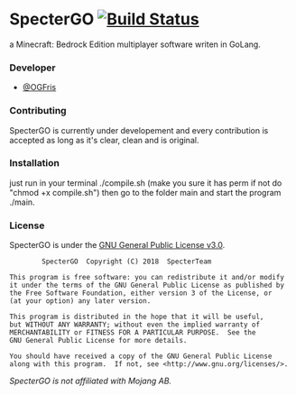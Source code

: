 # SpecterGO [![Build Status](https://travis-ci.org/SpecterTeam/SpecterGO.svg?branch=master)](https://travis-ci.org/SpecterTeam/SpecterGO)
a Minecraft: Bedrock Edition multiplayer software writen in GoLang.

### Developer
- [@OGFris](https://twitter.com/OGFris)

### Contributing
 SpecterGO is currently under developement and every contribution is accepted 
 as long as it's clear, clean and is original.
### Installation
 just run in your terminal ./compile.sh (make you sure it has perm if not do "chmod +x compile.sh") then go to the folder main and start the program ./main.
 ### License
 SpecterGO is under the [GNU General Public License v3.0](https://github.com/SpecterTeam/SpecterGO/blob/master/LICENSE).
 
            SpecterGO  Copyright (C) 2018  SpecterTeam

    This program is free software: you can redistribute it and/or modify
    it under the terms of the GNU General Public License as published by
    the Free Software Foundation, either version 3 of the License, or
    (at your option) any later version.

    This program is distributed in the hope that it will be useful,
    but WITHOUT ANY WARRANTY; without even the implied warranty of
    MERCHANTABILITY or FITNESS FOR A PARTICULAR PURPOSE.  See the
    GNU General Public License for more details.

    You should have received a copy of the GNU General Public License
    along with this program.  If not, see <http://www.gnu.org/licenses/>.
*SpecterGO is not affiliated with Mojang AB.*
